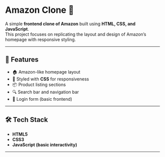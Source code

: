 # Amazon Clone 🛒  

A simple **frontend clone of Amazon** built using **HTML, CSS, and JavaScript**.  
This project focuses on replicating the layout and design of Amazon’s homepage with responsive styling.  

---

## 🚀 Features
- 🏠 Amazon-like homepage layout  
- 🎨 Styled with **CSS** for responsiveness  
- 📦 Product listing sections  
- 🔍 Search bar and navigation bar  
- 👤 Login form (basic frontend)  

---

## 🛠️ Tech Stack
- **HTML5**  
- **CSS3**  
- **JavaScript (basic interactivity)**  

---

